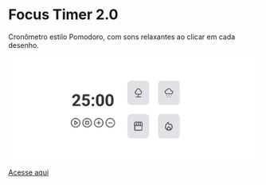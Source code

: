 # Focus Timer 2.0

<div>
<p> Cronômetro estilo Pomodoro, com sons relaxantes ao clicar em cada desenho.  </p>
<img src="./assets/Focus Timer 2.0.png" alt="Projeto Focus Timer 2.0">
</div>


[Acesse aqui](https://guacirita.github.io/focustimer2.0/)
